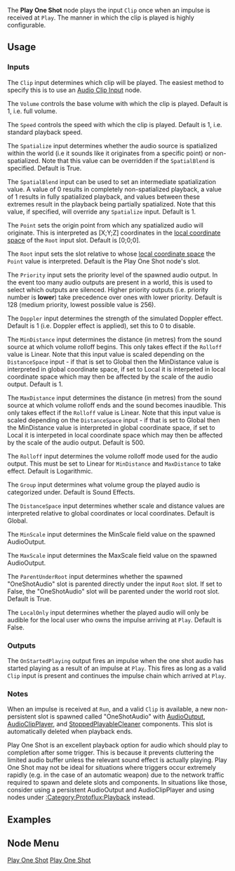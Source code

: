 <languages></languages> <translate>

The **Play One Shot** node plays the input `Clip` once when an impulse
is received at `Play`. The manner in which the clip is played is highly
configurable.

## Usage

### Inputs

The `Clip` input determines which clip will be played. The easiest
method to specify this is to use an [Audio Clip
Input](Audio_Clip_Input_(Protoflux_node) "wikilink") node.

The `Volume` controls the base volume with which the clip is played.
Default is 1, i.e. full volume.

The `Speed` controls the speed with which the clip is played. Default is
1, i.e. standard playback speed.

The `Spatialize` input determines whether the audio source is
spatialized within the world (i.e it sounds like it originates from a
specific point) or non-spatialized. Note that this value can be
overridden if the `SpatialBlend` is specified. Default is True.

The `SpatialBlend` input can be used to set an intermediate
spatialization value. A value of 0 results in completely non-spatialized
playback, a value of 1 results in fully spatialized playback, and values
between these extremes result in the playback being partially
spatialized. Note that this value, if specified, will override any
`Spatialize` input. Default is 1.

The `Point` sets the origin point from which any spatialized audio will
originate. This is interpreted as \[X;Y;Z\] coordinates in the [local
coordinate space](Coordinate_spaces#Global_vs._Local "wikilink") of the
`Root` input slot. Default is \[0;0;0\].

The `Root` input sets the slot relative to whose [local coordinate
space](Coordinate_spaces#Global_vs._Local "wikilink") the `Point` value
is interpreted. Default is the Play One Shot node's slot.

The `Priority` input sets the priority level of the spawned audio
output. In the event too many audio outputs are present in a world, this
is used to select which outputs are silenced. Higher priority outputs
(i.e. priority number is **lower**) take precedence over ones with lower
priority. Default is 128 (medium priority, lowest possible value is
256).

The `Doppler` input determines the strength of the simulated Doppler
effect. Default is 1 (i.e. Doppler effect is applied), set this to 0 to
disable.

The `MinDistance` input determines the distance (in metres) from the
sound source at which volume rolloff begins. This only takes effect if
the `Rolloff` value is Linear. Note that this input value is scaled
depending on the `DistanceSpace` input - if that is set to Global then
the MinDistance value is interpreted in global coordinate space, if set
to Local it is interpeted in local coordinate space which may then be
affected by the scale of the audio output. Default is 1.

The `MaxDistance` input determines the distance (in metres) from the
sound source at which volume rolloff ends and the sound becomes
inaudible. This only takes effect if the `Rolloff` value is Linear. Note
that this input value is scaled depending on the `DistanceSpace` input -
if that is set to Global then the MinDistance value is interpreted in
global coordinate space, if set to Local it is interpeted in local
coordinate space which may then be affected by the scale of the audio
output. Default is 500.

The `Rolloff` input determines the volume rolloff mode used for the
audio output. This must be set to Linear for `MinDistance` and
`MaxDistance` to take effect. Default is Logarithmic.

The `Group` input determines what volume group the played audio is
categorized under. Default is Sound Effects.

The `DistanceSpace` input determines whether scale and distance values
are interpreted relative to global coordinates or local coordinates.
Default is Global.

The `MinScale` input determines the MinScale field value on the spawned
AudioOutput.

The `MaxScale` input determines the MaxScale field value on the spawned
AudioOutput.

The `ParentUnderRoot` input determines whether the spawned
"OneShotAudio" slot is parented directly under the input `Root` slot. If
set to False, the "OneShotAudio" slot will be parented under the world
root slot. Default is True.

The `LocalOnly` input determines whether the played audio will only be
audible for the local user who owns the impulse arriving at `Play`.
Default is False.

### Outputs

The `OnStartedPlaying` output fires an impulse when the one shot audio
has started playing as a result of an impulse at `Play`. This fires as
long as a valid `Clip` input is present and continues the impulse chain
which arrived at `Play`.

### Notes

When an impulse is received at `Run`, and a valid `Clip` is available, a
new non-persistent slot is spawned called "OneShotAudio" with
[AudioOutput](AudioOutput_(Component) "wikilink"),
[AudioClipPlayer](AudioClipPlayer_(Component) "wikilink"), and
[StoppedPlayableCleaner](StoppedPlayableCleaner_(Component) "wikilink")
components. This slot is automatically deleted when playback ends.

Play One Shot is an excellent playback option for audio which should
play to completion after some trigger. This is because it prevents
cluttering the limited audio buffer unless the relevant sound effect is
actually playing. Play One Shot may not be ideal for situations where
triggers occur extremely rapidly (e.g. in the case of an automatic
weapon) due to the network traffic required to spawn and delete slots
and components. In situations like those, consider using a persistent
AudioOutput and AudioClipPlayer and using nodes under
[:Category:Protoflux:Playback](:Category:Protoflux:Playback "wikilink")
instead.

## Examples

## Node Menu

</translate>

[Play One Shot](Category:Protoflux{{#translation:}} "wikilink") [Play
One Shot](Category:Protoflux:Audio{{#translation:}} "wikilink")